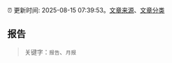:alarm_clock: 更新时间: 2025-08-15 07:39:53。[文章来源](/README.md)、[文章分类](/TAGS.md)

## 报告


> 关键字：`报告`、`月报`



